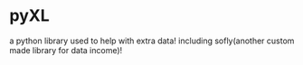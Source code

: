 # pyXL
a python library used to help with extra data! including sofly(another custom made library for data income)!
